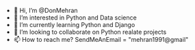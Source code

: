 - 👋 Hi, I’m @DonMehran
- 👀 I’m interested in Python and Data science
- 🌱 I’m currently learning Python and Django
- 💞️ I’m looking to collaborate on Python realate projects
- 📫 How to reach me? SendMeAnEmail = "mehran1991@gmail"

<!---
DonMehran/DonMehran is a ✨ special ✨ repository because its `README.md` (this file) appears on your GitHub profile.
You can click the Preview link to take a look at your changes.
--->
